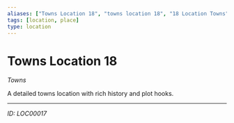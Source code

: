 ```yaml
---
aliases: ["Towns Location 18", "towns location 18", "18 Location Towns"]
tags: [location, place]
type: location
---
```


# Towns Location 18

*Towns*

A detailed towns location with rich history and plot hooks.

---
*ID: LOC00017*